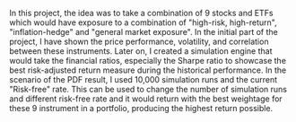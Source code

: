 In this project, the idea was to take a combination of 9 stocks and ETFs which would have exposure to a combination of "high-risk, high-return", "inflation-hedge" and "general market exposure". In the initial part of the project, I have shown the price performance, volatility, and correlation between these instruments. Later on, I created a simulation engine that would take the financial ratios, especially the Sharpe ratio to showcase the best risk-adjusted return measure during the historical performance. In the scenario of the PDF result, I used 10,000 simulation runs and the current "Risk-free" rate. This can be used to change the number of simulation runs and different risk-free rate and it would return with the best weightage for these 9 instrument in a portfolio, producing the highest return possible.
